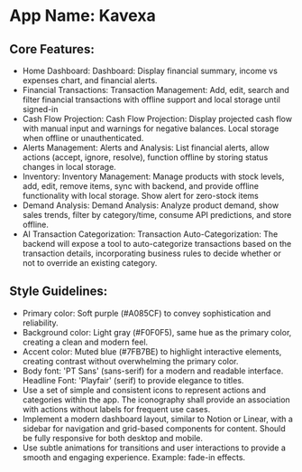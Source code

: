 # **App Name**: Kavexa

## Core Features:

- Home Dashboard: Dashboard: Display financial summary, income vs expenses chart, and financial alerts.
- Financial Transactions: Transaction Management: Add, edit, search and filter financial transactions with offline support and local storage until signed-in
- Cash Flow Projection: Cash Flow Projection: Display projected cash flow with manual input and warnings for negative balances. Local storage when offline or unauthenticated.
- Alerts Management: Alerts and Analysis: List financial alerts, allow actions (accept, ignore, resolve), function offline by storing status changes in local storage.
- Inventory: Inventory Management: Manage products with stock levels, add, edit, remove items, sync with backend, and provide offline functionality with local storage. Show alert for zero-stock items
- Demand Analysis: Demand Analysis: Analyze product demand, show sales trends, filter by category/time, consume API predictions, and store offline.
- AI Transaction Categorization: Transaction Auto-Categorization: The backend will expose a tool to auto-categorize transactions based on the transaction details, incorporating business rules to decide whether or not to override an existing category.

## Style Guidelines:

- Primary color: Soft purple (#A085CF) to convey sophistication and reliability.
- Background color: Light gray (#F0F0F5), same hue as the primary color, creating a clean and modern feel.
- Accent color: Muted blue (#7FB7BE) to highlight interactive elements, creating contrast without overwhelming the primary color.
- Body font: 'PT Sans' (sans-serif) for a modern and readable interface. Headline Font: 'Playfair' (serif) to provide elegance to titles.
- Use a set of simple and consistent icons to represent actions and categories within the app. The iconography shall provide an association with actions without labels for frequent use cases.
- Implement a modern dashboard layout, similar to Notion or Linear, with a sidebar for navigation and grid-based components for content. Should be fully responsive for both desktop and mobile.
- Use subtle animations for transitions and user interactions to provide a smooth and engaging experience. Example: fade-in effects.